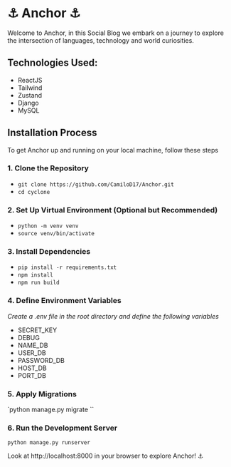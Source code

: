 # ⚓ Anchor ⚓

Welcome to Anchor, in this Social Blog we embark on a journey to explore the intersection of languages, technology and world curiosities.

## Technologies Used:

- ReactJS
- Tailwind
- Zustand
- Django
- MySQL

## Installation Process

To get Anchor up and running on your local machine, follow these steps

### 1. Clone the Repository

- `git clone https://github.com/CamiloD17/Anchor.git`
- `cd cyclone`

### 2. Set Up Virtual Environment (Optional but Recommended)

- `python -m venv venv`
- `source venv/bin/activate`

### 3. Install Dependencies

- `pip install -r requirements.txt`
- `npm install`
- `npm run build`

### 4. Define Environment Variables

_Create a .env file in the root directory and define the following variables_

- SECRET_KEY
- DEBUG
- NAME_DB
- USER_DB
- PASSWORD_DB
- HOST_DB
- PORT_DB

### 5. Apply Migrations

`python manage.py migrate ``

### 6. Run the Development Server

`python manage.py runserver`

Look at http://localhost:8000 in your browser to explore Anchor! ⚓